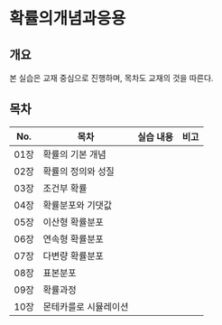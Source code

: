 # 확률의개념과응용

## 개요
본 실습은 교재 중심으로 진행하며, 목차도 교재의 것을 따른다.

## 목차

|No.|목차|실습 내용|비고|
|---|---|---|---|
|01장|확률의 기본 개념|||
|02장|확률의 정의와 성질|||
|03장|조건부 확률|||
|04장|확률분포와 기댓값|||
|05장|이산형 확률분포|||
|06장|연속형 확률분포|||
|07장|다변량 확률분포|||
|08장|표본분포|||
|09장|확률과정|||
|10장|몬테카를로 시뮬레이션|||
